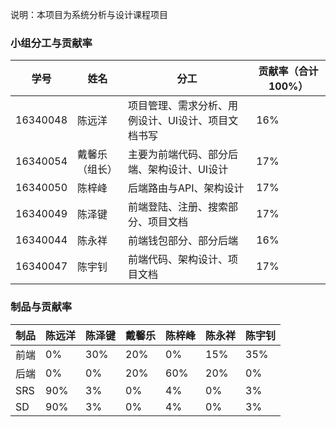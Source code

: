 说明：本项目为系统分析与设计课程项目
### 小组分工与贡献率

| 学号     | 姓名           | 分工                                               | 贡献率（合计100%） |
| -------- | -------------- | -------------------------------------------------- | ------------------ |
| 16340048 | 陈远洋         | 项目管理、需求分析、用例设计、UI设计、项目文档书写 | 16%                |
| 16340054 | 戴馨乐（组长） | 主要为前端代码、部分后端、架构设计、UI设计         | 17%                |
| 16340050 | 陈梓峰         | 后端路由与API、架构设计                            | 17%                |
| 16340049 | 陈泽键         | 前端登陆、注册、搜索部分、项目文档                 | 17%                |
| 16340044 | 陈永祥         | 前端钱包部分、部分后端                             | 16%                |
| 16340047 | 陈宇钊         | 前端代码、架构设计、项目文档                                 | 17%                |

### 制品与贡献率

| 制品 | 陈远洋 | 陈泽键 | 戴馨乐 | 陈梓峰 | 陈永祥 | 陈宇钊 |
| ---- | ------ | ------ | ------ | ------ | ------ | ------ |
| 前端 | 0%     | 30%    | 20%    | 0%     | 15%    | 35%    |
| 后端 | 0%     | 0%     | 20%    | 60%    | 20%    | 0%     |
| SRS  | 90%    | 3%     | 0%     | 4%     | 0%     | 3%     |
| SD   | 90%    | 3%     | 0%     | 4%     | 0%     | 3%     |